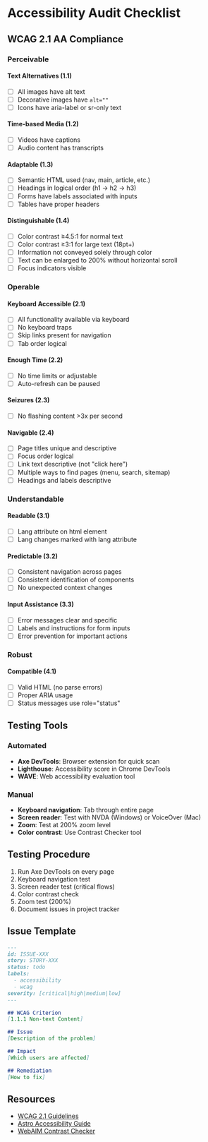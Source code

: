 # Accessibility Audit Checklist

## WCAG 2.1 AA Compliance

### Perceivable

#### Text Alternatives (1.1)
- [ ] All images have alt text
- [ ] Decorative images have `alt=""`
- [ ] Icons have aria-label or sr-only text

#### Time-based Media (1.2)
- [ ] Videos have captions
- [ ] Audio content has transcripts

#### Adaptable (1.3)
- [ ] Semantic HTML used (nav, main, article, etc.)
- [ ] Headings in logical order (h1 → h2 → h3)
- [ ] Forms have labels associated with inputs
- [ ] Tables have proper headers

#### Distinguishable (1.4)
- [ ] Color contrast ≥4.5:1 for normal text
- [ ] Color contrast ≥3:1 for large text (18pt+)
- [ ] Information not conveyed solely through color
- [ ] Text can be enlarged to 200% without horizontal scroll
- [ ] Focus indicators visible

### Operable

#### Keyboard Accessible (2.1)
- [ ] All functionality available via keyboard
- [ ] No keyboard traps
- [ ] Skip links present for navigation
- [ ] Tab order logical

#### Enough Time (2.2)
- [ ] No time limits or adjustable
- [ ] Auto-refresh can be paused

#### Seizures (2.3)
- [ ] No flashing content >3x per second

#### Navigable (2.4)
- [ ] Page titles unique and descriptive
- [ ] Focus order logical
- [ ] Link text descriptive (not "click here")
- [ ] Multiple ways to find pages (menu, search, sitemap)
- [ ] Headings and labels descriptive

### Understandable

#### Readable (3.1)
- [ ] Lang attribute on html element
- [ ] Lang changes marked with lang attribute

#### Predictable (3.2)
- [ ] Consistent navigation across pages
- [ ] Consistent identification of components
- [ ] No unexpected context changes

#### Input Assistance (3.3)
- [ ] Error messages clear and specific
- [ ] Labels and instructions for form inputs
- [ ] Error prevention for important actions

### Robust

#### Compatible (4.1)
- [ ] Valid HTML (no parse errors)
- [ ] Proper ARIA usage
- [ ] Status messages use role="status"

## Testing Tools

### Automated
- **Axe DevTools**: Browser extension for quick scan
- **Lighthouse**: Accessibility score in Chrome DevTools
- **WAVE**: Web accessibility evaluation tool

### Manual
- **Keyboard navigation**: Tab through entire page
- **Screen reader**: Test with NVDA (Windows) or VoiceOver (Mac)
- **Zoom**: Test at 200% zoom level
- **Color contrast**: Use Contrast Checker tool

## Testing Procedure

1. Run Axe DevTools on every page
2. Keyboard navigation test
3. Screen reader test (critical flows)
4. Color contrast check
5. Zoom test (200%)
6. Document issues in project tracker

## Issue Template

```markdown
---
id: ISSUE-XXX
story: STORY-XXX
status: todo
labels:
  - accessibility
  - wcag
severity: [critical|high|medium|low]
---

## WCAG Criterion
[1.1.1 Non-text Content]

## Issue
[Description of the problem]

## Impact
[Which users are affected]

## Remediation
[How to fix]
```

## Resources

- [WCAG 2.1 Guidelines](https://www.w3.org/WAI/WCAG21/quickref/)
- [Astro Accessibility Guide](https://docs.astro.build/en/guides/accessibility/)
- [WebAIM Contrast Checker](https://webaim.org/resources/contrastchecker/)
